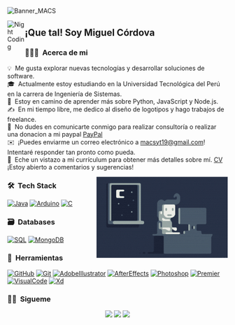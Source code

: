 ![Banner_MACS](https://github.com/MiguelCordova19/poo-interfaces/blob/c946d71757236c2a21cf87011837233692e35773/Estudiante%20de%20Ingenier%C3%ADa%20de%20Sistemas.png)

<img alt="Night Coding" src="./assets/Hand%20Wave.gif" width='40' align="left"/><h2 align="left">¡Que tal! Soy Miguel Córdova</h2>


### 👨🏻‍💻 &nbsp;Acerca de mi

💡 &nbsp;Me gusta explorar nuevas tecnologías y desarrollar soluciones de software.\
🎓 &nbsp;Actualmente estoy estudiando en la Universidad Tecnológica del Perú en la carrera de Ingeniería de Sistemas.\
🌱 &nbsp;Estoy en camino de aprender más sobre Python, JavaScript y Node.js.\
✍️ &nbsp;En mi tiempo libre, me dedico al diseño de logotipos y hago trabajos de freelance.\
💬 &nbsp;No dudes en comunicarte conmigo para realizar consultoría o realizar una donacion a mi paypal [PayPal](https://paypal.me/miguelcordova19?country.x=PE&locale.x=es_XC)\
✉️ &nbsp;¡Puedes enviarme un correo electrónico a macsyt19@gmail.com! Intentaré responder tan pronto como pueda.\
📄 &nbsp;Eche un vistazo a mi currículum para obtener más detalles sobre mí. [CV](https://drive.google.com/file/d/14i3gzlA6mG14rpAkEgRO8YP6vpGNMtW9/view?usp=drive_link) ¡Estoy abierto a comentarios y sugerencias!


<img alt="Night Coding" src="https://raw.githubusercontent.com/AVS1508/AVS1508/master/assets/Night-Coding.gif" align="right"/>

### 🛠 &nbsp;Tech Stack

[![Java](https://skillicons.dev/icons?i=java&theme=light)](https://skillicons.dev)
[![Arduino](https://skillicons.dev/icons?i=arduino)](https://skillicons.dev)
[![C](https://skillicons.dev/icons?i=c)](https://skillicons.dev)

### 🗃 &nbsp;Databases

[![SQL](https://skillicons.dev/icons?i=mysql&theme=light)](https://skillicons.dev)
[![MongoDB](https://skillicons.dev/icons?i=mongodb)](https://skillicons.dev)

### 🧰 &nbsp;Herramientas

[![GitHub](https://skillicons.dev/icons?i=github)](https://skillicons.dev)
[![Git](https://skillicons.dev/icons?i=git)](https://skillicons.dev)
[![AdobeIllustrator](https://skillicons.dev/icons?i=ai)](https://skillicons.dev)
[![AfterEffects](https://skillicons.dev/icons?i=ae)](https://skillicons.dev)
[![Photoshop](https://skillicons.dev/icons?i=ps)](https://skillicons.dev)
[![Premier](https://skillicons.dev/icons?i=pr)](https://skillicons.dev)
[![VisualCode](https://skillicons.dev/icons?i=vscode&theme=light)](https://skillicons.dev)
[![Xd](https://skillicons.dev/icons?i=xd)](https://skillicons.dev)

### 🤝🏻 &nbsp;Sigueme

<p align="center">
<a href="https://www.linkedin.com/in/miguel-%C3%A1ngel-c%C3%B3rdova-santamar%C3%ADa-45a225331/"><img src="https://img.shields.io/badge/-Miguel%20Cordova-0077B5?style=flat&logo=Linkedin&logoColor=white"/></a>
<a href="mailto:macsyt19@gmail.com"><img src="https://img.shields.io/badge/-MiguelCordova-D14836?style=flat&logo=Gmail&logoColor=white"/></a>
<a href="https://www.facebook.com/MACSGAMER?locale=es_LA"><img src="https://img.shields.io/badge/-MiguelCordova-1877F2?style=flat&logo=Facebook&logoColor=white"/></a>
</p>

